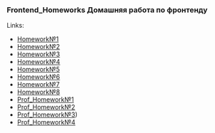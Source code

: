 ### Frontend_Homeworks Домашняя работа по фронтенду
Links:
- [Homework№1](https://vladimirvornikov.github.io/Frontend_Homeworks/Homework%E2%84%961/index.html)
- [Homework№2](https://vladimirvornikov.github.io/Frontend_Homeworks/Homework%E2%84%962/index.html)
- [Homework№3](https://vladimirvornikov.github.io/Frontend_Homeworks/Homework%E2%84%963/index.html)
- [Homework№4](https://vladimirvornikov.github.io/Frontend_Homeworks/Homework%E2%84%964/index.html)
- [Homework№5](https://github.com/VladimirVornikov/Frontend_Homeworks/blob/main/Homework%E2%84%965/script.js)
- [Homework№6](https://github.com/VladimirVornikov/Frontend_Homeworks/blob/main/Homework%E2%84%966/script.js)
- [Homework№7](https://github.com/VladimirVornikov/Frontend_Homeworks/blob/main/Homework%E2%84%967/script.js)
- [Homework№8](https://github.com/VladimirVornikov/Frontend_Homeworks/blob/main/Homework%E2%84%968/script.js)
- [Prof_Homework№1](https://vladimirvornikov.github.io/Frontend_Homeworks/Prof_Homework%E2%84%961/index.html)
- [Prof_Homework№2](https://github.com/VladimirVornikov/Frontend_Homeworks/blob/main/Prof_Homework%E2%84%962/script.js)
- [Prof_Homework№3](https://vladimirvornikov.github.io/Frontend_Homeworks/Prof_Homework%E2%84%963/index.html))
- [Prof_Homework№4](https://vladimirvornikov.github.io/Frontend_Homeworks/Prof_Homework%E2%84%964/index.html)
  
